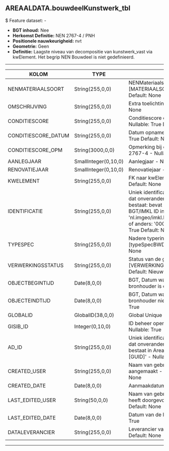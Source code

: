 ﻿## AREAALDATA.bouwdeelKunstwerk_tbl

$ Feature dataset: -

* __BGT inhoud:__ Nee
* __Herkomst Definitie:__ NEN 2767-4 / PNH
* __Positionele nauwkeurigheid:__ nvt
* __Geometrie:__ Geen
* __Definitie:__ Laagste niveau van decompositie van kunstwerk_vast via kwElement. Het begrip NEN Bouwdeel is niet gedefinieerd.

***

|KOLOM                               |TYPE                |DEFINITIE|
|------                              |----                |-----    |
|NENMATERIAALSOORT                   |String(255,0,0)     |NENMateriaalsoort, keuzelijst [MATERIAALSOORT]  - Nullable: True Default: None|
|OMSCHRIJVING                        |String(255,0,0)     |Extra toelichting  - Nullable: True Default: None|
|CONDITIESCORE                       |String(255,0,0)     |Conditiescore conform NEN 2767-4  - Nullable: True Default: None|
|CONDITIESCORE_DATUM                 |String(255,0,0)     |Datum opname Conditiescore  - Nullable: True Default: None|
|CONDITIESCORE_OPM                   |String(3000,0,0)    |Opmerking bij conditiescore conform NEN 2767-4  - Nullable: True Default: None|
|AANLEGJAAR                          |SmallInteger(0,10,0)|Aanlegjaar  - Nullable: True|
|RENOVATIEJAAR                       |SmallInteger(0,10,0)|Renovatiejaar  - Nullable: True|
|KWELEMENT                           |String(255,0,0)     |FK naar kwElement_tbl - Nullable: True Default: None|
|IDENTIFICATIE                       |String(255,0,0)      |Uniek identificatienummer voor het object dat onveranderlijk is zolang het object bestaat: bevat indien van toepassing BGT/IMKL ID in format 'nl.imgeo/imkl.bronhouderscode.LokaalID' of anders: '00000'.LokaalID - Nullable: True Default: None|
|TYPESPEC                            |String(255,0,0)     |Nadere typering van het object, keuzelijst [typeSpecBWD] - Nullable: True Default: None|
|VERWERKINGSSTATUS                   |String(255,0,0)     |Status van de gegevens, keuzelijst [VERWERKINGSSTATUS] - Nullable: False Default: Nieuwl|
|OBJECTBEGINTIJD                     |Date(8,0,0)        |BGT, Datum waarop het object bij de bronhouder is ontstaan - Nullable: True|
|OBJECTEINDTIJD                      |Date(8,0,0)        |BGT, Datum waarop het object bij de bronhouder niet meer geldig is - Nullable: True|
|GLOBALID                            |GlobalID(38,0,0)   |Global Unique Identifier - Nullable: False|
|GISIB_ID                            |Integer(0,10,0)    |ID beheer openbare ruimte (GISIB) - Nullable: True|
|AD_ID                               |String(255,0,0)    |Uniek identificatienummer voor het object dat onveranderlijk is zolang het object bestaat in Areaaldata: in format 'AD.[GUID]' - Nullable: False Default: None|
|CREATED_USER                        |String(255,0,0)    |Naam van gebruiker die de rij heeft aangemaakt - Nullable: True Default: None|
|CREATED_DATE                        |Date(8,0,0)        |Aanmaakdatum - Nullable: True|
|LAST_EDITED_USER                    |String(50,0,0)     |Naam van gebruiker die de laatste mutatie heeft doorgevoerd - Nullable: True Default: None|
|LAST_EDITED_DATE                    |Date(8,0,0)        |Datum van de laatste mutatie - Nullable: True|
|DATALEVERANCIER                     |String(255,0,0)    |Leverancier van de data - Nullable: True Default: None|


***

